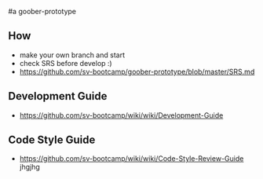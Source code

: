 #a goober-prototype

## How
- make your own branch and start
- check SRS before develop :)
- https://github.com/sv-bootcamp/goober-prototype/blob/master/SRS.md

## Development Guide
- https://github.com/sv-bootcamp/wiki/wiki/Development-Guide

## Code Style Guide
- https://github.com/sv-bootcamp/wiki/wiki/Code-Style-Review-Guide
jhgjhg
